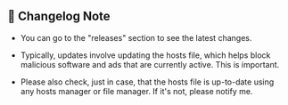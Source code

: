 ## 📝 Changelog Note

- You can go to the "releases" section to see the latest changes.

- Typically, updates involve updating the hosts file, which helps block malicious software and ads that are currently active. This is important.

- Please also check, just in case, that the hosts file is up-to-date using any hosts manager or file manager. If it's not, please notify me.
